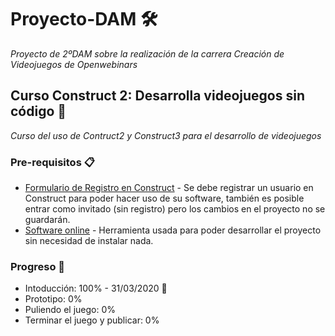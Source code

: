 # Proyecto-DAM 🛠️
_Proyecto de 2ºDAM sobre la realización de la carrera Creación de Videojuegos de Openwebinars_

## Curso Construct 2: Desarrolla videojuegos sin código 🚀
_Curso del uso de Contruct2 y Construct3 para el desarrollo de videojuegos_

### Pre-requisitos 📋
* [Formulario de Registro en Construct](https://www.construct.net/en/register?utm_campaign=C3Editor&utm_source=browser&utm_medium=r189.2&utm_term=RegisterAccount) - Se debe registrar un usuario en Construct para poder hacer uso de su software, también es posible entrar como invitado (sin registro) pero los cambios en el proyecto no se guardarán.
* [Software online](https://editor.construct.net/) - Herramienta usada para poder desarrollar el proyecto sin necesidad de instalar nada.

### Progreso 🚴
* Intoducción: 100% - 31/03/2020 📅
* Prototipo: 0%
* Puliendo el juego: 0%
* Terminar el juego y publicar: 0%
